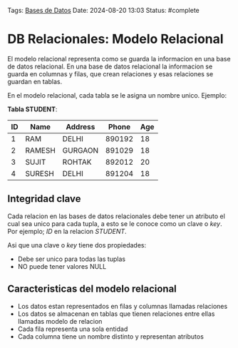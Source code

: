 Tags: [Bases de Datos](../Indexes/Bases%20de%20Datos.md)
Date: 2024-08-20 13:03
Status: #complete 

# DB Relacionales: Modelo Relacional

El modelo relacional representa como se guarda la informacion en una base de datos relacional. En una base de datos relacional la informacion se guarda en columnas y filas, que crean relaciones y esas relaciones se guardan en tablas.

En el modelo relacional, cada tabla se le asigna un nombre unico. Ejemplo:

__Tabla STUDENT__:  

| ID  | Name   | Address | Phone  | Age |
| --- | ------ | ------- | ------ | --- |
| 1   | RAM    | DELHI   | 890192 | 18  |
| 2   | RAMESH | GURGAON | 891029 | 18  |
| 3   | SUJIT  | ROHTAK  | 892012 | 20  |
| 4   | SURESH | DELHI   | 891204 | 18  |

## Integridad clave

Cada relacion en las bases de datos relacionales debe tener un atributo el cual sea unico para cada tupla, a esto se le conoce como un clave o *key*. Por ejemplo; *ID* en la relacion *STUDENT*.

Asi que una clave o *key* tiene dos propiedades:
- Debe ser unico para todas las tuplas
- NO puede tener valores NULL

## Caracteristicas del modelo relacional

- Los datos estan representados en filas y columnas llamadas relaciones
- Los datos se almacenan en tablas que tienen relaciones entre ellas llamadas modelo de relacion
- Cada fila representa una sola entidad
- Cada columna tiene un nombre distinto y representan atributos